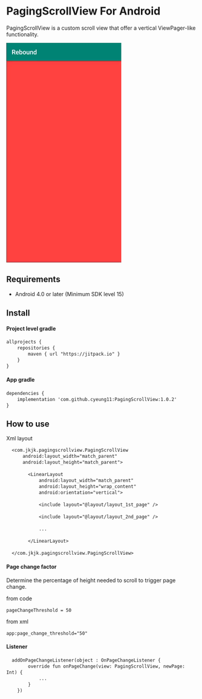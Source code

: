# PagingScrollView For Android

PagingScrollView is a custom scroll view that offer a vertical ViewPager-like functionality.

![image](https://github.com/cyeung11/PagingScrollView/blob/master/screenshot.gif)

Requirements
------------
- Android 4.0 or later (Minimum SDK level 15)

Install
------------

#### Project level gradle

```
allprojects {
    repositories {
        maven { url "https://jitpack.io" }
    }
}
```

#### App gradle
```
dependencies {
    implementation 'com.github.cyeung11:PagingScrollView:1.0.2'
}
```

How to use
------------

Xml layout
```
  <com.jkjk.pagingscrollview.PagingScrollView
      android:layout_width="match_parent"
      android:layout_height="match_parent">

        <LinearLayout
            android:layout_width="match_parent"
            android:layout_height="wrap_content"
            android:orientation="vertical">

            <include layout="@layout/layout_1st_page" />

            <include layout="@layout/layout_2nd_page" />

            ...

        </LinearLayout>

  </com.jkjk.pagingscrollview.PagingScrollView>
```


#### Page change factor
Determine the percentage of height needed to scroll to trigger page change.

from code
```
pageChangeThreshold = 50
```

from xml
```
app:page_change_threshold="50"
```


#### Listener
```
  addOnPageChangeListener(object : OnPageChangeListener {
        override fun onPageChange(view: PagingScrollView, newPage: Int) {
            ...
        }
    })
```

